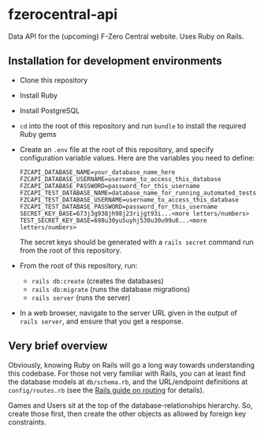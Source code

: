 # fzerocentral-api

Data API for the (upcoming) F-Zero Central website. Uses Ruby on Rails.


## Installation for development environments

* Clone this repository
* Install Ruby
* Install PostgreSQL
* `cd` into the root of this repository and run `bundle` to install the required Ruby gems
* Create an `.env` file at the root of this repository, and specify configuration variable values. Here are the variables you need to define:

  ```
  FZCAPI_DATABASE_NAME=your_database_name_here
  FZCAPI_DATABASE_USERNAME=username_to_access_this_database
  FZCAPI_DATABASE_PASSWORD=password_for_this_username
  FZCAPI_TEST_DATABASE_NAME=database_name_for_running_automated_tests
  FZCAPI_TEST_DATABASE_USERNAME=username_to_access_this_database
  FZCAPI_TEST_DATABASE_PASSWORD=password_for_this_username
  SECRET_KEY_BASE=673j3g938jh98j23rijgt93i...<more letters/numbers>
  TEST_SECRET_KEY_BASE=698u30yu5uyhj530u30u99u8...<more letters/numbers>
  ```

  The secret keys should be generated with a `rails secret` command run from the root of this repository.

* From the root of this repository, run:
  * `rails db:create` (creates the databases)
  * `rails db:migrate` (runs the database migrations)
  * `rails server` (runs the server)
* In a web browser, navigate to the server URL given in the output of `rails server`, and ensure that you get a response.


## Very brief overview

Obviously, knowing Ruby on Rails will go a long way towards understanding this codebase. For those not very familiar with Rails, you can at least find the database models at `db/schema.rb`, and the URL/endpoint definitions at `config/routes.rb` (see the [Rails guide on routing](https://guides.rubyonrails.org/routing.html) for details).

Games and Users sit at the top of the database-relationships hierarchy. So, create those first, then create the other objects as allowed by foreign key constraints.
